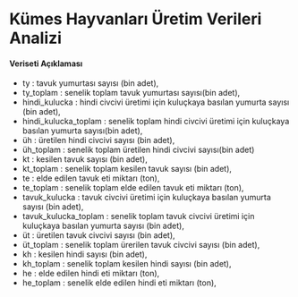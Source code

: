 # Kümes Hayvanları Üretim Verileri Analizi
#### Veriseti Açıklaması
* ty : tavuk yumurtası sayısı (bin adet),
* ty_toplam : senelik toplam tavuk yumurtası sayısı(bin adet),
* hindi_kulucka : hindi civcivi üretimi için kuluçkaya basılan yumurta sayısı (bin adet),
* hindi_kulucka_toplam : senelik toplam hindi civcivi üretimi için kuluçkaya basılan yumurta sayısı(bin adet), 
* üh : üretilen hindi civcivi sayısı (bin adet),
* üh_toplam : senelik toplam üretilen hindi civcivi sayısı(bin adet)  
* kt : kesilen tavuk sayısı (bin adet),
* kt_toplam : senelik toplam kesilen tavuk sayısı (bin adet), 
* te : elde edilen tavuk eti miktarı (ton),
* te_toplam : senelik toplam elde edilen tavuk eti miktarı (ton), 
* tavuk_kulucka : tavuk civcivi üretimi için kuluçkaya basılan yumurta sayısı (bin adet),
* tavuk_kulucka_toplam : senelik toplam tavuk civcivi üretimi için kuluçkaya basılan yumurta sayısı (bin adet), 
* üt : üretilen tavuk civcivi sayısı (bin adet),
* üt_toplam : senelik toplam ürerilen tavuk civcivi sayısı (bin adet), 
* kh : kesilen hindi sayısı (bin adet),
* kh_toplam : senelik toplam kesilen hindi sayısı (bin adet), 
* he : elde edilen hindi eti miktarı (ton),
* he_toplam : senelik elde edilen hindi eti miktarı (ton),